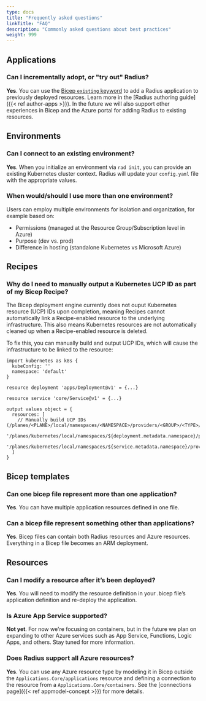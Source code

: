 ```yaml
---
type: docs
title: "Frequently asked questions"
linkTitle: "FAQ"
description: "Commonly asked questions about best practices"
weight: 999
---
```


## Applications

### Can I incrementally adopt, or "try out" Radius?

**Yes**. You can use the [Bicep `existing` keyword](https://docs.microsoft.com/azure/azure-resource-manager/bicep/resource-declaration?tabs=azure-powershell#existing-resources) to add a Radius application to previously deployed resources. Learn more in the [Radius authoring guide]({{< ref author-apps >}}). In the future we will also support other experiences in Bicep and the Azure portal for adding Radius to existing resources.

## Environments

### Can I connect to an existing environment?

**Yes**. When you initialize an environment via `rad init`, you can provide an existing Kubernetes cluster context. Radius will update your `config.yaml` file with the appropriate values.

### When would/should I use more than one environment?

Users can employ multiple environments for isolation and organization, for example based on:
- Permissions (managed at the Resource Group/Subscription level in Azure)
- Purpose (dev vs. prod)
- Difference in hosting (standalone Kubernetes vs Microsoft Azure)

## Recipes

### Why do I need to manually output a Kubernetes UCP ID as part of my Bicep Recipe?

The Bicep deployment engine currently does not ouput Kubernetes resource (UCP) IDs upon completion, meaning Recipes cannot automatically link a Recipe-enabled resource to the underlying infrastructure. This also means Kubernetes resources are not automatically cleaned up when a Recipe-enabled resource is deleted.

To fix this, you can manually build and output UCP IDs, which will cause the infrastructure to be linked to the resource:

```bicep
import kubernetes as k8s {
  kubeConfig: ''
  namespace: 'default'
}

resource deployment 'apps/Deployment@v1' = {...}

resource service 'core/Service@v1' = {...}

output values object = {
  resources: [
    // Manually build UCP IDs (/planes/<PLANE>/local/namespaces/<NAMESPACE>/providers/<GROUP>/<TYPE>/<NAME>)
    '/planes/kubernetes/local/namespaces/${deployment.metadata.namespace}/providers/apps/Deployment/${deployment.metadata.name}'
    '/planes/kubernetes/local/namespaces/${service.metadata.namespace}/providers/core/Service/${service.metadata.name}'
  ]
}
```

## Bicep templates

### Can one bicep file represent more than one application?

**Yes**. You can have multiple application resources defined in one file.

### Can a bicep file represent something other than applications?

**Yes**. Bicep files can contain both Radius resources and Azure resources. Everything in a Bicep file becomes an ARM deployment.

## Resources

### Can I modify a resource after it’s been deployed?

**Yes**. You will need to modify the resource definition in your .bicep file’s application definition and re-deploy the application.

### Is Azure App Service supported?

**Not yet**. For now we're focusing on containers, but in the future we plan on expanding to other Azure services such as App Service, Functions, Logic Apps, and others. Stay tuned for more information.

### Does Radius support all Azure resources?

**Yes**. You can use any Azure resource type by modeling it in Bicep outside the `Applications.Core/applications` resource and defining a connection to the resource from a `Applications.Core/containers`. See the [connections page]({{< ref appmodel-concept >}}) for more details.
